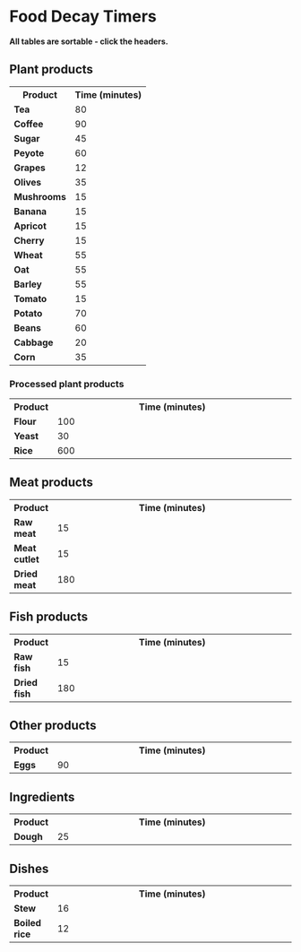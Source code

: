 # Food Decay Timers

**All tables are sortable - click the headers.**

## Plant products

<table width="25%" class="sortable">
<tbody>
<tr>
<th style="background-color=#cc7000;">Product</th>
<th style="background-color=#cc7000;">Time (minutes)</th>
</tr>
<tr>
<td><b>Tea</b></td>
<td>80</td>
</tr>
<tr>
<td><b>Coffee</b></td>
<td>90</td>
</tr>
<tr>
<td><b>Sugar</b></td>
<td>45</td>
</tr>
<tr>
<td><b>Peyote</b></td>
<td>60</td>
</tr>
<tr>
<td><b>Grapes</b></td>
<td>12</td>
</tr>
<tr>
<td><b>Olives</b></td>
<td>35</td>
</tr>
<tr>
<td><b>Mushrooms</b></td>
<td>15</td>
</tr>
<tr>
<td><b>Banana</b></td>
<td>15</td>
</tr>
<tr>
<td><b>Apricot</b></td>
<td>15</td>
</tr>
<tr>
<td><b>Cherry</b></td>
<td>15</td>
</tr>
<tr>
<td><b>Wheat</b></td>
<td>55</td>
</tr>
<tr>
<td><b>Oat</b></td>
<td>55</td>
</tr>
<tr>
<td><b>Barley</b></td>
<td>55</td>
</tr>
<tr>
<td><b>Tomato</b></td>
<td>15</td>
</tr>
<tr>
<td><b>Potato</b></td>
<td>70</td>
</tr>
<tr>
<td><b>Beans</b></td>
<td>60</td>
</tr>
<tr>
<td><b>Cabbage</b></td>
<td>20</td>
</tr>
<tr>
<td><b>Corn</b></td>
<td>35</td>
</tr>
</tbody>
</table>

### Processed plant products

<table width="25%" class="sortable">
<tbody>
<tr>
<th style="background-color=#cc7000;">Product</th>
<th style="background-color=#cc7000;">Time (minutes)</th>
</tr>
<tr>
<td width="10%"><b>Flour</b></td>
<td>100</td>
</tr>
<tr>
<td><b>Yeast</b></td>
<td>30</td>
</tr>
<tr>
<td><b>Rice</b></td>
<td>600</td>
</tr>
</tbody>
</table>

## Meat products

<table width="25%" class="sortable">
<tbody>
<tr>
<th style="background-color=#cc7000;">Product</th>
<th style="background-color=#cc7000;">Time (minutes)</th>
</tr>
<tr>
<td width="10%"><b>Raw meat</b></td>
<td>15</td>
</tr>
<tr>
<td width="10%"><b>Meat cutlet</b></td>
<td>15</td>
</tr>
<tr>
<td width="10%"><b>Dried meat</b></td>
<td>180</td>
</tr>
</tbody>
</table>

## Fish products

<table width="25%" class="sortable">
<tbody>
<tr>
<th style="background-color=#cc7000;">Product</th>
<th style="background-color=#cc7000;">Time (minutes)</th>
</tr>
</tr>
<tr>
<td width="10%"><b>Raw fish</b></td>
<td>15</td>
</tr>
<tr>
<td width="10%"><b>Dried fish</b></td>
<td>180</td>
</tr>
</tbody>
</table>

## Other products

<table width="25%" class="sortable">
<tbody>
<tr>
<th style="background-color=#cc7000;">Product</th>
<th style="background-color=#cc7000;">Time (minutes)</th>
</tr>
<tr>
<td width="10%"><b>Eggs</b></td>
<td>90</td>
</tr>
</tbody>
</table>

## Ingredients

<table width="25%" class="sortable">
<tbody>
<tr>
<th style="background-color=#cc7000;">Product</th>
<th style="background-color=#cc7000;">Time (minutes)</th>
</tr>
<tr>
<td width="10%"><b>Dough</b></td>
<td>25</td>
</tr>
</tbody>
</table>

## Dishes

<table width="25%" class="sortable">
<tbody>
<tr>
<th style="background-color=#cc7000;">Product</th>
<th style="background-color=#cc7000;">Time (minutes)</th>
</tr>
<tr>
<td width="10%"><b>Stew</b></td>
<td>16</td>
</tr>
<tr>
<td width="10%"><b>Boiled rice</b></td>
<td>12</td>
</tr>
</tbody>
</table>
